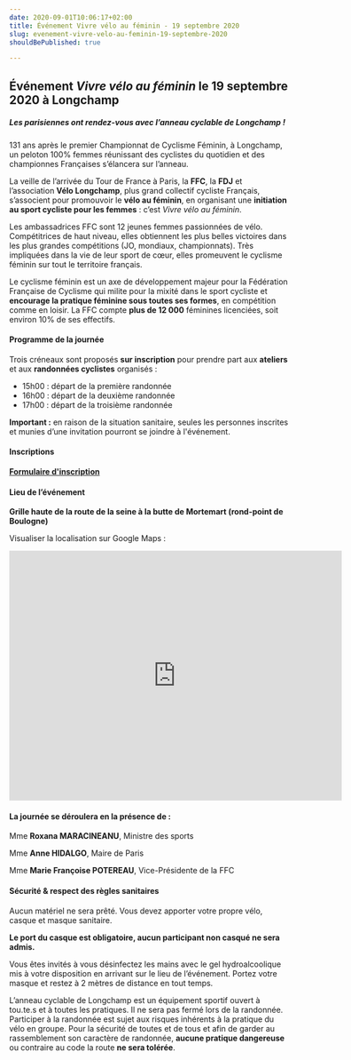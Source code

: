 ```yaml
---
date: 2020-09-01T10:06:17+02:00
title: Événement Vivre vélo au féminin - 19 septembre 2020
slug: evenement-vivre-velo-au-feminin-19-septembre-2020
shouldBePublished: true

---
```

## Événement _Vivre vélo au féminin_ le 19 septembre 2020 à Longchamp

##### **Les parisiennes ont rendez-vous avec l’anneau cyclable de Longchamp !**

131 ans après le premier Championnat de Cyclisme Féminin, à Longchamp, un peloton 100% femmes réunissant des cyclistes du quotidien et des championnes Françaises s’élancera sur l’anneau.

La veille de l’arrivée du Tour de France à Paris, la **FFC**, la **FDJ** et l’association **Vélo Longchamp**, plus grand collectif cycliste Français, s’associent pour promouvoir le **vélo au féminin**, en organisant une **initiation au sport cycliste pour les femmes** : c’est _Vivre vélo au féminin_.

Les ambassadrices FFC sont 12 jeunes femmes passionnées de vélo. Compétitrices de haut niveau, elles obtiennent les plus belles victoires dans les plus grandes compétitions (JO, mondiaux, championnats). Très impliquées dans la vie de leur sport de cœur, elles promeuvent le cyclisme féminin sur tout le territoire français.

Le cyclisme féminin est un axe de développement majeur pour la Fédération Française de Cyclisme qui milite pour la mixité dans le sport cycliste et **encourage la pratique féminine sous toutes ses formes**, en compétition comme en loisir. La FFC compte **plus de 12 000** féminines licenciées, soit environ 10% de ses effectifs.

#### Programme de la journée

Trois créneaux sont proposés **sur inscription** pour prendre part aux **ateliers** et aux **randonnées cyclistes** organisés :

* 15h00 : départ de la première randonnée
* 16h00 : départ de la deuxième randonnée
* 17h00 : départ de la troisième randonnée

**Important :** en raison de la situation sanitaire, seules les personnes inscrites et munies d’une invitation pourront se joindre à l'événement.

#### Inscriptions

<a class="form" target="_blank" href="https://velo-longchamp.typeform.com/to/ZExF5qZg">**Formulaire d'inscription**</a>

#### Lieu de l’événement

**Grille haute de la route de la seine à la butte de Mortemart (rond-point de Boulogne)**

Visualiser la localisation sur Google Maps :

<iframe src="https://www.google.com/maps/embed?pb=!1m18!1m12!1m3!1d2625.357689581268!2d2.234204016070423!3d48.851389279286806!2m3!1f0!2f0!3f0!3m2!1i1024!2i768!4f13.1!3m3!1m2!1s0x47e67ad6db5bca13%3A0xae110f50bac53e28!2sRoute%20de%20la%20Seine%20%C3%80%20la%20Butte%20Mortemart%2C%2075016%20Paris!5e0!3m2!1sfr!2sfr!4v1598865605220!5m2!1sfr!2sfr" width="600" height="450" frameborder="0" style="border:0;" allowfullscreen="" aria-hidden="false" tabindex="0"></iframe>

#### **La journée se déroulera en la présence de :**

Mme **Roxana MARACINEANU**, Ministre des sports

Mme **Anne HIDALGO**, Maire de Paris

Mme **Marie Françoise POTEREAU**, Vice-Présidente de la FFC

#### 

#### **Sécurité & respect des règles sanitaires**

Aucun matériel ne sera prêté. Vous devez apporter votre propre vélo, casque et masque sanitaire.

**Le port du casque est obligatoire, aucun participant non casqué ne sera admis.**

Vous êtes invités à vous désinfectez les mains avec le gel hydroalcoolique mis à votre disposition en arrivant sur le lieu de l’événement. Portez votre masque et restez à 2 mètres de distance en tout temps.

L’anneau cyclable de Longchamp est un équipement sportif ouvert à tou.te.s et à toutes les pratiques. Il ne sera pas fermé lors de la randonnée. Participer à la randonnée est sujet aux risques inhérents à la pratique du vélo en groupe. Pour la sécurité de toutes et de tous et afin de garder au rassemblement son caractère de randonnée, **aucune pratique dangereuse** ou contraire au code la route **ne sera tolérée**.